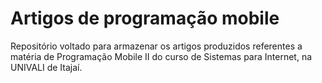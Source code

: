 # Artigos de programação mobile
Repositório voltado para armazenar os artigos produzidos referentes a matéria de Programação Mobile II do curso de Sistemas para Internet, na UNIVALI de Itajaí.
